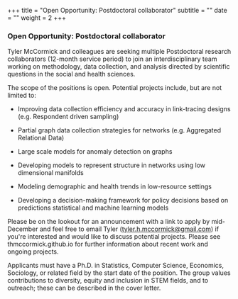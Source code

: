 +++
title = "Open Opportunity: Postdoctoral collaborator"
subtitle = ""
date = ""
weight = 2
+++

### Open Opportunity: Postdoctoral collaborator

Tyler McCormick and colleagues  are seeking multiple Postdoctoral research collaborators (12-month service period) to join an interdisciplinary team working on methodology, data collection, and analysis directed by scientific questions in the social and health sciences. 

The scope of the positions is open.  Potential projects include, but are not limited to:

+ Improving data collection efficiency and accuracy in link-tracing designs (e.g. Respondent driven sampling)

+ Partial graph data collection strategies for networks (e.g. Aggregated Relational Data)

+ Large scale models for anomaly detection on graphs

+ Developing models to represent structure in networks using low dimensional manifolds

+ Modeling demographic and health trends in low-resource settings

+ Developing a decision-making framework for policy decisions based on predictions statistical and machine learning models

Please be on the lookout for an announcement with a link to apply by mid-December and feel free to email Tyler (tyler.h.mccormick@gmail.com) if you're interested and would like to discuss potential projects.  Please see thmccormick.github.io for further information about recent work and ongoing projects.      


Applicants must have a Ph.D. in Statistics, Computer Science, Economics, Sociology, or related field by the start date of the position.  The group values contributions to diversity, equity and inclusion in STEM fields, and to outreach; these can be described in the cover letter.  
